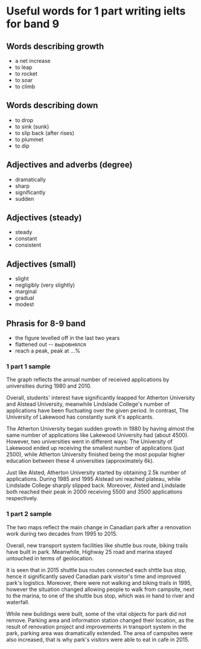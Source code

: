 # Useful words for 1 part writing ielts for band 9
## Words describing growth
- a net increase
- to leap
- to rocket
- to soar
- to climb
## Words describing down
- to drop
- to sink (sunk)
- to slip back (after rises)
- to plummet
- to dip
## Adjectives and adverbs (degree)
- dramatically
- sharp
- significantly
- sudden
## Adjectives (steady)
- steady
- constant
- consistent
## Adjectives (small)
- slight
- negligibly (very slightly)
- marginal
- gradual
- modest
## Phrasis for 8-9 band
- the figure levelled off in the last two years
- flattened out -- выровнялся
- reach a peak, peak at ...%

### 1 part 1 sample
The graph reflects the annual number of received applications by universities during 1980 and 2010.

Overall, students' interest have significantly leapped for Atherton University and Alstead University, meanwhile Lindslade College's number of applications have been fluctuating over the given period. In contrast, The University of Lakewood has constantly sunk it's applicants.

The Atherton University began sudden growth in 1980 by having almost the same number of applications like Lakewood University had (about 4500). However, two universities went in different ways: The University of Lakewood ended up receiving the smallest number of applications (just 2500), while Atherton University finished being the most popular higher education between these 4 universities (approximately 6k).

Just like Alsted, Atherton University started by obtaining 2.5k number of applications. During 1985 and 1995 Alstead uni reached plateau, while Lindslade College sharply slipped back. Moreover, Alsted and Lindslade both reached their peak in 2000 receiving 5500 and 3500 applications respectively.

### 1 part 2 sample
The two maps reflect the main change in Canadian park after a renovation work during two decades from 1995 to 2015.

Overall, new transport system facilities like shuttle bus route, biking trails have built in park. Meanwhile, Highway 25 road and marina stayed untouched in terms of geolocation.

It is seen that in 2015 shuttle bus routes connected each shttle bus stop, hence it significantly saved Canadian park visitor's time and improved park's logistics. Moreover, there were not walking and biking trails in 1995, however the situation changed allowing people to walk from campsite, next to the marina, to one of the shuttle bus stop, which was in hand to river and waterfall.

While new buildings were built, some of the vital objects for park did not remove. Parking area and information station changed their location, as the result of renovation project and improvements in transport system in the park, parking area was dramatically extended. The area of campsites were also increased, that is why park's visitors were able to eat in cafe in 2015.